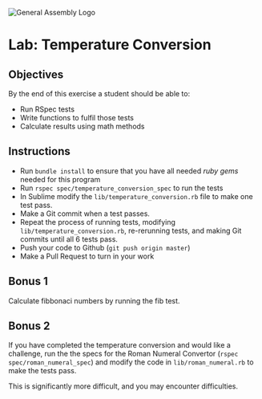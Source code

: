 ![General Assembly Logo](http://i.imgur.com/ke8USTq.png)

# Lab: Temperature Conversion

## Objectives

By the end of this exercise a student should be able to:

- Run RSpec tests
- Write functions to fulfil those tests
- Calculate results using math methods

## Instructions

- Run `bundle install` to ensure that you have all needed *ruby gems* needed for this program
- Run `rspec spec/temperature_conversion_spec` to run the tests
- In Sublime modify the `lib/temperature_conversion.rb` file to make one test pass.
- Make a Git commit when a test passes.
- Repeat the process of running tests, modifying `lib/temperature_conversion.rb`, re-rerunning tests, and making Git commits until all 6 tests pass.
- Push your code to Github (`git push origin master`)
- Make a Pull Request to turn in your work

## Bonus 1

Calculate fibbonaci numbers by running the fib test.

## Bonus 2

If you have completed the temperature conversion and would like a challenge, run the the specs for the Roman Numeral Convertor (`rspec spec/roman_numeral_spec`) and modify the code in `lib/roman_numeral.rb` to make the tests pass.

This is significantly more difficult, and you may encounter difficulties.
